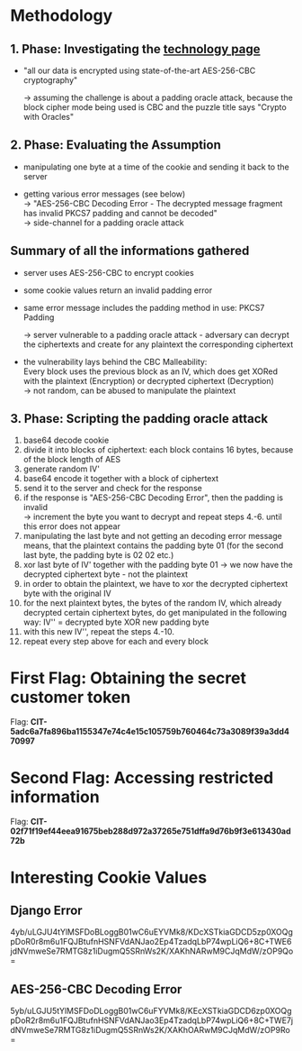 # Methodology

## 1. Phase: Investigating the [technology page](https://security-challenge.bmw-carit.de/fabulousmobility/technology)
- "all our data is encrypted using state-of-the-art AES-256-CBC cryptography"

  &#8594; assuming the challenge is about a padding oracle attack, because the block cipher mode being used is CBC and the puzzle title says "Crypto with Oracles"

## 2. Phase: Evaluating the Assumption

- manipulating one byte at a time of the cookie and sending it back to the server

- getting various error messages (see below)  
  &#8594; "AES-256-CBC Decoding Error - The decrypted message fragment has invalid PKCS7 padding and cannot be decoded"  
  &#8594; side-channel for a padding oracle attack

## Summary of all the informations gathered

- server uses AES-256-CBC to encrypt cookies
- some cookie values return an invalid padding error
- same error message includes the padding method in use: PKCS7 Padding

  &#8594; server vulnerable to a padding oracle attack - adversary can decrypt the ciphertexts and create for any plaintext the corresponding ciphertext
- the vulnerability lays behind the CBC Malleability:  
  Every block uses the previous block as an IV, which does get XORed with the plaintext (Encryption) or decrypted ciphertext (Decryption)  
  &#8594; not random, can be abused to manipulate the plaintext

## 3. Phase: Scripting the padding oracle attack

1. base64 decode cookie
2. divide it into blocks of ciphertext: each block contains 16 bytes, because of the block length of AES 
3. generate random IV'
4. base64 encode it together with a block of ciphertext
5. send it to the server and check for the response
6. if the response is "AES-256-CBC Decoding Error", then the padding is invalid  
   &#8594; increment the byte you want to decrypt and repeat steps 4.-6. until this error does not appear
7. manipulating the last byte and not getting an decoding error message means, that the plaintext contains the padding byte 01 (for the second last byte, the padding byte is 02 02 etc.)
8. xor last byte of IV' together with the padding byte 01 &#8594; we now have the decrypted ciphertext byte - not the plaintext
9. in order to obtain the plaintext, we have to xor the decrypted ciphertext byte with the original IV
10. for the next plaintext bytes, the bytes of the random IV, which already decrypted certain ciphertext bytes, do get manipulated in the following way:
  IV'' = decrypted byte XOR new padding byte
11. with this new IV'', repeat the steps 4.-10.
12. repeat every step above for each and every block

# First Flag: Obtaining the secret customer token

Flag: **CIT-5adc6a7fa896ba1155347e74c4e15c105759b760464c73a3089f39a3dd470997**

# Second Flag: Accessing restricted information

Flag: **CIT-02f71f19ef44eea91675beb288d972a37265e751dffa9d76b9f3e613430ad72b**

# Interesting Cookie Values
## Django Error 
4yb/uLGJU4tYlMSFDoBLoggB01wC6uEYVMk8/KDcXSTkiaGDCD5zp0XOQgpDoR0r8m6u1FQJBtufnHSNFVdANJao2Ep4TzadqLbP74wpLiQ6+8C+TWE6jdNVmweSe7RMTG8z1iDugmQ5SRnWs2K/XAKhNARwM9CJqMdW/zOP9Qo=
  
## AES-256-CBC Decoding Error  
5yb/uLGJU5tYlMSFDoDLoggB01wC6uFYVMk8/KEcXSTkiaGDCD6zp0XOQgpDoR2r8m6u1FQJBtufnHSNFVdANJao3Ep4TzadqLbP74wpLiQ6+8C+TWE7jdNVmweSe7RMTG8z1iDugmQ5SRnWs2K/XAKhOARwM9CJqMdW/zOP9Ro=
